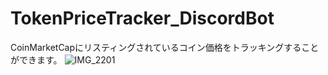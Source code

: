 # TokenPriceTracker_DiscordBot
CoinMarketCapにリスティングされているコイン価格をトラッキングすることができます。
![IMG_2201](https://github.com/yblockcha1n/TokenPriceTracker_DiscordBot/assets/144770048/7701601e-84cd-4447-a15f-5c92feaeb8dd)
